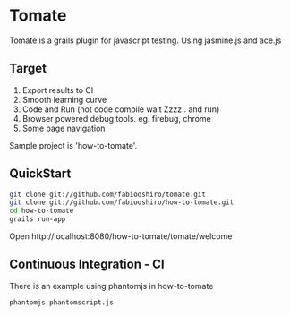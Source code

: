 # Tomate

Tomate is a grails plugin for javascript testing.
Using jasmine.js and ace.js

## Target

1. Export results to CI
2. Smooth learning curve
3. Code and Run (not code compile wait Zzzz.. and run)
4. Browser powered debug tools. eg. firebug, chrome
5. Some page navigation

Sample project is 'how-to-tomate'.

## QuickStart

```sh
git clone git://github.com/fabiooshiro/tomate.git
git clone git://github.com/fabiooshiro/how-to-tomate.git
cd how-to-tomate
grails run-app
```

Open http://localhost:8080/how-to-tomate/tomate/welcome

## Continuous Integration - CI

There is an example using phantomjs in how-to-tomate
```sh
phantomjs phantomscript.js
```
